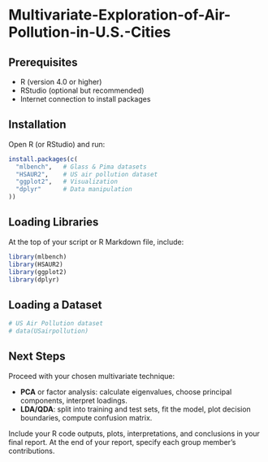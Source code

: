 # Multivariate-Exploration-of-Air-Pollution-in-U.S.-Cities



## Prerequisites

* R (version 4.0 or higher)
* RStudio (optional but recommended)
* Internet connection to install packages

## Installation

Open R (or RStudio) and run:

```r
install.packages(c(
  "mlbench",   # Glass & Pima datasets
  "HSAUR2",    # US air pollution dataset
  "ggplot2",   # Visualization
  "dplyr"      # Data manipulation
))
```

## Loading Libraries

At the top of your script or R Markdown file, include:

```r
library(mlbench)
library(HSAUR2)
library(ggplot2)
library(dplyr)
```

## Loading a Dataset

```r
# US Air Pollution dataset
# data(USairpollution)
```



## Next Steps

Proceed with your chosen multivariate technique:

* **PCA** or factor analysis: calculate eigenvalues, choose principal components, interpret loadings.
* **LDA/QDA**: split into training and test sets, fit the model, plot decision boundaries, compute confusion matrix.

Include your R code outputs, plots, interpretations, and conclusions in your final report. At the end of your report, specify each group member’s contributions.

